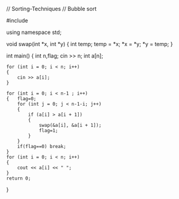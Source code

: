 // Sorting-Techniques
// Bubble sort

#include <iostream>

using namespace std;

void swap(int *x, int *y)
{
    int temp;
    temp = *x;
    *x = *y;
    *y = temp;
}

int main()
{
    int n,flag;
    cin >> n;
    int a[n];

    for (int i = 0; i < n; i++)
    {
        cin >> a[i];
    }

    for (int i = 0; i < n-1 ; i++)
    {   flag=0;
        for (int j = 0; j < n-1-i; j++)
        {
            if (a[i] > a[i + 1])
            {
                swap(&a[i], &a[i + 1]);
                flag=1;
            }
        }
        if(flag==0) break;
    }
    for (int i = 0; i < n; i++)
    {
        cout << a[i] << " ";
    }
    return 0;
}
